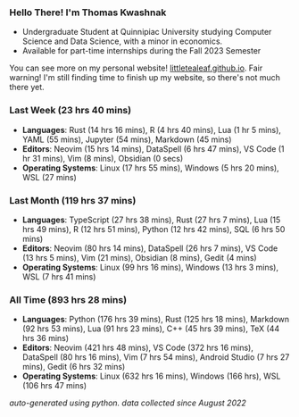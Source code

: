 
### Hello There! I'm Thomas Kwashnak

- Undergraduate Student at Quinnipiac University studying Computer Science and Data Science, with a minor in economics.
- Available for part-time internships during the Fall 2023 Semester

You can see more on my personal website! [littletealeaf.github.io](https://littletealeaf.github.io). Fair warning! I'm still finding time to finish up my website, so there's not much there yet.

### Last Week (23 hrs 40 mins)
- **Languages**: Rust (14 hrs 16 mins), R (4 hrs 40 mins), Lua (1 hr 5 mins), YAML (55 mins), Jupyter (54 mins), Markdown (45 mins)
- **Editors**: Neovim (15 hrs 14 mins), DataSpell (6 hrs 47 mins), VS Code (1 hr 31 mins), Vim (8 mins), Obsidian (0 secs)
- **Operating Systems**: Linux (17 hrs 55 mins), Windows (5 hrs 20 mins), WSL (27 mins)
    
### Last Month (119 hrs 37 mins)
- **Languages**: TypeScript (27 hrs 38 mins), Rust (27 hrs 7 mins), Lua (15 hrs 49 mins), R (12 hrs 51 mins), Python (12 hrs 42 mins), SQL (6 hrs 50 mins)
- **Editors**: Neovim (80 hrs 14 mins), DataSpell (26 hrs 7 mins), VS Code (13 hrs 5 mins), Vim (21 mins), Obsidian (8 mins), Gedit (4 mins)
- **Operating Systems**: Linux (99 hrs 16 mins), Windows (13 hrs 3 mins), WSL (7 hrs 41 mins)
    
### All Time (893 hrs 28 mins)
- **Languages**: Python (176 hrs 39 mins), Rust (125 hrs 18 mins), Markdown (92 hrs 53 mins), Lua (91 hrs 23 mins), C++ (45 hrs 39 mins), TeX (44 hrs 36 mins)
- **Editors**: Neovim (421 hrs 48 mins), VS Code (372 hrs 16 mins), DataSpell (80 hrs 16 mins), Vim (7 hrs 54 mins), Android Studio (7 hrs 27 mins), Gedit (6 hrs 32 mins)
- **Operating Systems**: Linux (632 hrs 16 mins), Windows (166 hrs), WSL (106 hrs 47 mins)
    

*auto-generated using python. data collected since August 2022*
